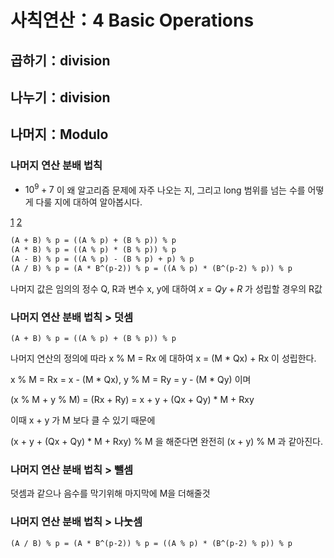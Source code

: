 # 사칙연산：4 Basic Operations

## 곱하기：division

## 나누기：division

## 나머지：Modulo

### 나머지 연산 분배 법칙

- $10^9 + 7$ 이 왜 알고리즘 문제에 자주 나오는 지, 그리고 long 범위를 넘는 수를 어떻게 다룰 지에 대하여 알아봅시다.

[1](https://velog.io/@gidskql6671/%EB%82%98%EB%A8%B8%EC%A7%80Modulo-%EC%97%B0%EC%82%B0-%EB%B6%84%EB%B0%B0%EB%B2%95%EC%B9%99)
[2](https://velog.io/@brucehan/%ED%81%B0-%EC%88%98%EC%97%90%EC%84%9C-%EB%82%98%EB%A8%B8%EC%A7%80-%EA%B5%AC%ED%95%98%EB%8A%94-%EB%B0%A9%EB%B2%95)

```txt
(A + B) % p = ((A % p) + (B % p)) % p
(A * B) % p = ((A % p) * (B % p)) % p
(A - B) % p = ((A % p) - (B % p) + p) % p
(A / B) % p = (A * B^(p-2)) % p = ((A % p) * (B^(p-2) % p)) % p
```

나머지 값은 임의의 정수 Q, R과 변수 x, y에 대하여 $x = Qy + R$ 가 성립할 경우의 R값

### 나머지 연산 분배 법칙 > 덧셈

```text
(A + B) % p = ((A % p) + (B % p)) % p
```

나머지 연산의 정의에 따라 x % M = Rx 에 대하여 x = (M \* Qx) + Rx 이 성립한다.

x % M = Rx = x - (M \* Qx), y % M = Ry = y - (M \* Qy) 이며

(x % M + y % M) = (Rx + Ry) = x + y + (Qx + Qy) \* M + Rxy

이때 x + y 가 M 보다 클 수 있기 때문에

(x + y + (Qx + Qy) \* M + Rxy) % M 을 해준다면 완전히 (x + y) % M 과 같아진다.

### 나머지 연산 분배 법칙 > 뺄셈

덧셈과 같으나 음수를 막기위해 마지막에 M을 더해줄것

### 나머지 연산 분배 법칙 > 나눗셈

```txt
(A / B) % p = (A * B^(p-2)) % p = ((A % p) * (B^(p-2) % p)) % p
```
